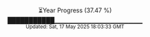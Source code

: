 <p align="center">
⏳Year Progress (37.47 %)<br>
███████████▁▁▁▁▁▁▁▁▁▁▁▁▁▁▁▁▁▁▁ <br>
<sub>Updated: Sat, 17 May 2025 18:03:33 GMT</sub>
</p>

